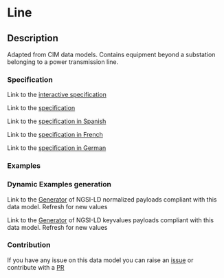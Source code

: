 # Line

## Description 

Adapted from CIM data models. Contains equipment beyond a substation belonging to a power transmission line.
### Specification

Link to the [interactive specification](https://swagger.lab.fiware.org/?url=https://smart-data-models.github.io/dataModel.EnergyCIM/Line/swagger.yaml)

Link to the [specification](https://smart-data-models.github.io/dataModel.EnergyCIM/Line/doc/spec.md)

Link to the [specification in Spanish](https://smart-data-models.github.io/dataModel.EnergyCIM/Line/doc/spec_ES.md)

Link to the [specification in French](https://smart-data-models.github.io/dataModel.EnergyCIM/Line/doc/spec_FR.md)

Link to the [specification in German](https://smart-data-models.github.io/dataModel.EnergyCIM/Line/doc/spec_DE.md)
### Examples
### Dynamic Examples generation

Link to the [Generator](https://smartdatamodels.org/extra/ngsi-ld_generator_v0.92.php?schemaUrl=https://raw.githubusercontent.com/smart-data-models/dataModel.EnergyCIM/master/Line/schema.json&email=info@smartdatamodels.org) of NGSI-LD normalized payloads compliant with this data model. Refresh for new values

Link to the [Generator](https://smartdatamodels.org/extra/ngsi-ld_generator_keyvalues_v0.92.php?schemaUrl=https://raw.githubusercontent.com/smart-data-models/dataModel.EnergyCIM/master/Line/schema.json&email=info@smartdatamodels.org) of NGSI-LD keyvalues payloads compliant with this data model. Refresh for new values
### Contribution

 If you have any issue on this data model you can raise an [issue](https://github.com/smart-data-models/dataModel.EnergyCIM/issues)  or contribute with a [PR](https://github.com/smart-data-models/dataModel.EnergyCIM/pulls)